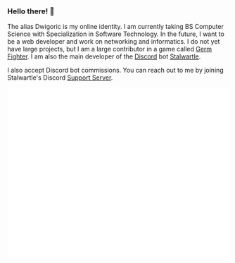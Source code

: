 ### Hello there! 👋 <!-- General Kenobi -->

The alias Dwigoric is my online identity. I am currently taking BS Computer Science with Specialization in Software Technology. In the future, I want to be a web developer and work on networking and informatics. I do not yet have large projects, but I am a large contributor in a game called [Germ Fighter](https://github.com/takomst/germ-fighter). I am also the main developer of the [Discord](https://discord.com) bot [Stalwartle](https://bit.ly/invite-stalwartle).


I also accept Discord bot commissions. You can reach out to me by joining Stalwartle's Discord [Support Server](https://discord.gg/KDWGvV8).


<div align="center">

![Dwigoric's GitHub metrics](https://raw.githubusercontent.com/Dwigoric/Dwigoric/main/github-metrics.svg)

</div>
